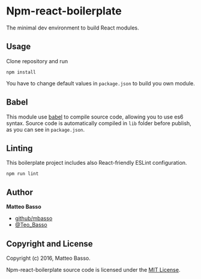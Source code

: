 # Npm-react-boilerplate

The minimal dev environment to build React modules.

## Usage

Clone repository and run

```
npm install
```

You have to change default values in ```package.json``` to build you own module.

## Babel

This module use [babel](https://babeljs.io/) to compile source code, allowing you to use es6 syntax. Source code is automatically compiled in ```lib``` folder before publish, as you can see in ```package.json```.

## Linting

This boilerplate project includes also React-friendly ESLint configuration.

```
npm run lint
```

## Author
**Matteo Basso**
- [github/mbasso](https://github.com/mbasso)
- [@Teo_Basso](https://twitter.com/Teo_Basso)

## Copyright and License
Copyright (c) 2016, Matteo Basso.

Npm-react-boilerplate source code is licensed under the [MIT License](https://github.com/mbasso/npm-react-boilerplate/blob/master/LICENSE.md).
